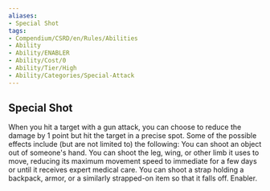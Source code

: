 ```yaml
---
aliases:
- Special Shot
tags:
- Compendium/CSRD/en/Rules/Abilities
- Ability
- Ability/ENABLER
- Ability/Cost/0
- Ability/Tier/High
- Ability/Categories/Special-Attack
---
```


  
## Special Shot  
When you hit a target with a gun attack, you can choose to reduce the damage by 1 point but hit the target in a precise spot. Some of the possible effects include (but are not limited to) the following: You can shoot an object out of someone's hand. You can shoot the leg, wing, or other limb it uses to move, reducing its maximum movement speed to immediate for a few days or until it receives expert medical care. You can shoot a strap holding a backpack, armor, or a similarly strapped-on item so that it falls off. Enabler.